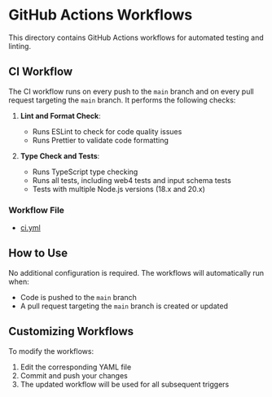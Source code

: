 # GitHub Actions Workflows

This directory contains GitHub Actions workflows for automated testing and linting.

## CI Workflow

The CI workflow runs on every push to the `main` branch and on every pull request targeting the `main` branch. It performs the following checks:

1. **Lint and Format Check**: 
   - Runs ESLint to check for code quality issues
   - Runs Prettier to validate code formatting

2. **Type Check and Tests**:
   - Runs TypeScript type checking
   - Runs all tests, including web4 tests and input schema tests
   - Tests with multiple Node.js versions (18.x and 20.x)

### Workflow File
- [ci.yml](./ci.yml)

## How to Use

No additional configuration is required. The workflows will automatically run when:
- Code is pushed to the `main` branch
- A pull request targeting the `main` branch is created or updated

## Customizing Workflows

To modify the workflows:
1. Edit the corresponding YAML file
2. Commit and push your changes
3. The updated workflow will be used for all subsequent triggers 
